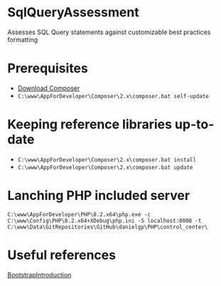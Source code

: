 # SqlQueryAssessment
Assesses SQL Query statements against customizable best practices formatting

# Prerequisites
* [Download Composer](https://getcomposer.org/download/)
* `C:\www\AppForDeveloper\Composer\2.x\composer.bat self-update`

# Keeping reference libraries up-to-date
* `C:\www\AppForDeveloper\Composer\2.x\composer.bat install`
* `C:\www\AppForDeveloper\Composer\2.x\composer.bat update`

# Lanching PHP included server
`C:\www\AppForDeveloper\PHP\8.2.x64\php.exe -c C:\www\Config\PHP\8.2.x64+XDebug\php.ini -S localhost:8008 -t C:\www\Data\GitRepositories\GitHub\danielgp\PHP\control_center\`

# Useful references
[BootstrapIntroduction](https://getbootstrap.com/docs/5.2/getting-started/introduction/)

